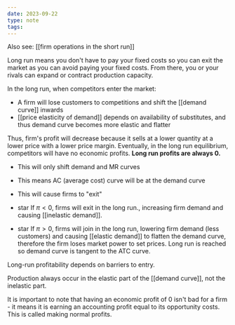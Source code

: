```yaml
---
date: 2023-09-22
type: note
tags: 
---
```

Also see: [[firm operations in the short run]]

Long run means you don't have to pay your fixed costs so you can exit the market as you can avoid paying your fixed costs. From there, you or your rivals can expand or contract production capacity.

In the long run, when competitors enter the market:
- A firm will lose customers to competitions and shift the [[demand curve]] inwards
- [[price elasticity of demand]] depends on availability of substitutes, and thus demand curve becomes more elastic and flatter

Thus, firm's profit will decrease because it sells at a lower quantity at a lower price with a lower price margin. Eventually, in the long run equilibrium, competitors will have no economic profits. **Long run profits are always 0.**
- This will only shift demand and MR curves
- This means AC (average cost) curve will be at the demand curve
- This will cause firms to "exit"

- star If $\pi<0$, firms will exit in the long run., increasing firm demand and causing [[inelastic demand]].

- star If $\pi>0$, firms will join in the long run, lowering firm demand (less customers) and causing [[elastic demand]] to flatten the demand curve, therefore the firm loses market power to set prices. Long run is reached so demand curve is tangent to the ATC curve.

Long-run profitability depends on barriers to entry.

Production always occur in the elastic part of the [[demand curve]], not the inelastic part.

It is important to note that having an economic profit of 0 isn't bad for a firm - it means it is earning an accounting profit equal to its opportunity costs. This is called making normal profits.